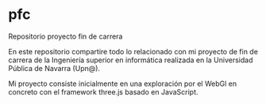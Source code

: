 # pfc
Repositorio proyecto fin de carrera

En este repositorio compartire todo lo relacionado con mi proyecto de fin de carrera de la Ingeniería superior 
en informática realizada en la Universidad Pública de Navarra (Upn@).

Mi proyecto consiste inicialmente en una exploración por el WebGl en concreto con el framework three.js basado en JavaScript.
